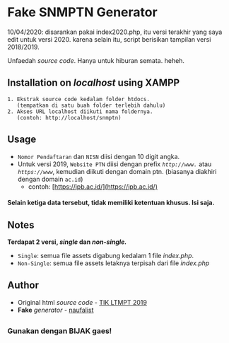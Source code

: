 # Fake SNMPTN Generator

10/04/2020:
disarankan pakai index2020.php, itu versi terakhir yang saya edit untuk versi 2020.
karena selain itu, script berisikan tampilan versi 2018/2019.

Unfaedah *source code*. Hanya untuk hiburan semata. heheh.

## Installation on *localhost* using XAMPP

    1. Ekstrak source code kedalam folder htdocs.
       (tempatkan di satu buah folder terlebih dahulu)
    2. Akses URL localhost diikuti nama foldernya.
       (contoh: http://localhost/snmptn)

## Usage

- `Nomor Pendaftaran` dan `NISN` diisi dengan 10 digit angka.
- Untuk versi 2019, `Website PTN` diisi dengan prefix *`http://www.`* atau *`https://www`*, kemudian diikuti dengan domain ptn. (biasanya diakhiri dengan domain `ac.id`)
     - contoh: [https://ipb.ac.id/](https://ipb.ac.id/)


#### Selain ketiga data tersebut, tidak memiliki ketentuan khusus. Isi saja.

## Notes

**Terdapat 2 versi, *single* dan *non-single.***
- `Single`: semua file assets digabung kedalam 1 file *index.php*.
- `Non-Single`: semua file assets letaknya terpisah dari file *index.php*


## Author

* Original html *source code* - [TIK LTMPT 2019](https://ltmpt.ac.id/)
* **Fake** *generator* - [naufalist](https://github.com/naufalist)

##

### Gunakan dengan BIJAK gaes!
